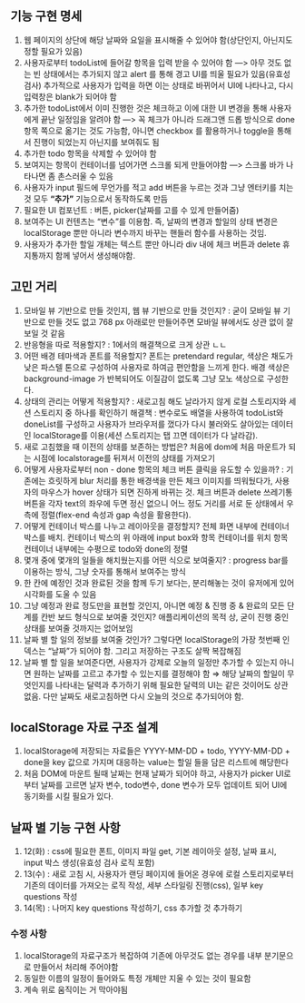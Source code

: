 ## 기능 구현 명세

1. 웹 페이지의 상단에 해당 날짜와 요일을 표시해줄 수 있어야 함(상단인지, 아닌지도 정할 필요가 있음)
2. 사용자로부터 todoList에 들어갈 항목을 입력 받을 수 있어야 함 —> 아무 것도 없는 빈 상태에서는 추가되지 않고 alert 를 통해 경고 UI를 띄울 필요가 있음(유효성 검사)
   추가적으로 사용자가 입력을 하면 이는 상태로 바뀌어서 UI에 나타나고, 다시 입력창은 blank가 되어야 함
3. 추가한 todoList에서 이미 진행한 것은 체크하고 이에 대한 UI 변경을 통해 사용자에게 끝난 일정임을 알려야 함 —> 꼭 체크가 아니라 드래그앤 드롭 방식으로 done 항목 쪽으로 옮기는 것도 가능함, 아니면 checkbox 를 활용하거나 toggle을 통해서 진행이 되었는지 아닌지를 보여줘도 됨
4. 추가한 todo 항목을 삭제할 수 있어야 함
5. 보여지는 항목이 컨테이너를 넘어가면 스크롤 되게 만들어야함 —> 스크롤 바가 나타나면 좀 촌스러울 수 있음
6. 사용자가 input 필드에 무언가를 적고 add 버튼을 누르는 것과 그냥 엔터키를 치는 것 모두
   **“추가”** 기능으로서 동작하도록 만듬
7. 필요한 UI 컴포넌트 : 버튼, picker(날짜를 고를 수 있게 만들어줌)
8. 보여주는 UI 컨텐츠는 “변수”를 이용함. 즉, 날짜의 변경과 할일의 상태 변경은 localStorage 뿐만 아니라 변수까지 바꾸는 핸들러 함수를 사용하는 것임.
9. 사용자가 추가한 할일 개체는 텍스트 뿐만 아니라 div 내에 체크 버튼과 delete 휴지통까지 함께 넣어서 생성해야함.

## 고민 거리

1. 모바일 뷰 기반으로 만들 것인지, 웹 뷰 기반으로 만들 것인지? : 굳이 모바일 뷰 기반으로 만들 것도 없고 768 px 아래로만 만들어주면 모바일 뷰에서도 상관 없이 잘 보일 것 같음
2. 반응형을 따로 적용할지? : 1에서의 해결책으로 크게 상관 ㄴㄴ
3. 어떤 배경 테마색과 폰트를 적용할지? 폰트는 pretendard regular, 색상은 채도가 낮은 파스텔 톤으로 구성하여 사용자로 하여금 편안함을 느끼게 한다. 배경 색상은 background-image 가 반복되어도 이질감이 없도록 그냥 모노 색상으로 구성한다.
4. 상태의 관리는 어떻게 적용할지? : 새로고침 해도 날라가지 않게 로컬 스토리지와 세션 스토리지 중 하나를 확인하기
   해결책 : 변수로도 배열을 사용하여 todoList와 doneList를 구성하고 사용자가 브라우저를 껐다가 다시 불러와도 살아있는 데이터인 localStorage를 이용(세션 스토리지는 탭 끄면 데이터가 다 날라감).
5. 새로 고침했을 때 이전의 상태를 보존하는 방법은? 처음에 dom에 처음 마운트가 되는 시점에 localstorage를 뒤져서 이전의 상태를 가져오기
6. 어떻게 사용자로부터 non - done 항목의 체크 버튼 클릭을 유도할 수 있을까? : 기존에는 흐릿하게 blur 처리를 통한 배경색을 만든 체크 이미지를 띄워뒀다가, 사용자의 마우스가 hover 상태가 되면 진하게 바뀌는 것.
   체크 버튼과 delete 쓰레기통 버튼을 각자 text의 좌우에 두면 정신 없으니 어느 정도 거리를 서로 둔 상태에서 우측에 정렬(flex-end 속성과 gap 속성을 활용한다).
7. 어떻게 컨테이너 박스를 나누고 레이아웃을 결정할지?
   전체 화면 내부에 컨테이너 박스를 배치.
   컨테이너 박스의 위 아래에 input box와 항목 컨테이너를 위치
   항목 컨테이너 내부에는 수평으로 todo와 done의 정렬
8. 몇개 중에 몇개의 일들을 해치웠는지를 어떤 식으로 보여줄지? : progress bar를 이용하는 방식, 그냥 숫자를 통해서 보여주는 방식
9. 한 칸에 예정인 것과 완료된 것을 함께 두기 보다는, 분리해놓는 것이 유저에게 있어 시각화를 도울 수 있음
10. 그냥 예정과 완료 정도만을 표현할 것인지, 아니면 예정 & 진행 중 & 완료의 모든 단계를 칸반 보드 형식으로 보여줄 것인지?
    애플리케이션의 목적 상, 굳이 진행 중인 상태를 보여줄 것까지는 없어보임
11. 날짜 별 할 일의 정보를 보여줄 것인가? 그렇다면 localStorage의 가장 첫번째 인덱스는 “날짜”가 되어야 함. 그리고 저장하는 구조도 살짝 복잡해짐
12. 날짜 별 할 일을 보여준다면, 사용자가 강제로 오늘의 일정만 추가할 수 있는지 아니면 원하는 날짜를 고르고 추가할 수 있는지를 결정해야 함 ⇒ 해당 날짜의 할일이 무엇인지를 나타내는 달력과 추가하기 위해 필요한 달력의 UI는 같은 것이어도 상관 없음. 다만 날짜도 새로고침하면 다시 오늘의 것으로 추가되어야 함.

## localStorage 자료 구조 설계

1. localStorage에 저장되는 자료들은 YYYY-MM-DD + todo, YYYY-MM-DD + done을 key 값으로 가지며 대응하는 value는 할일 들을 담은 리스트에 해당한다
2. 처음 DOM에 마운트 될때 날짜는 현재 날짜가 되어야 하고, 사용자가 picker UI로부터 날짜를 고르면 날자 변수, todo변수, done 변수가 모두 업데이트 되어 UI에 동기화를 시킬 필요가 있다.

## 날짜 별 기능 구현 사항

1. 12(화) : css에 필요한 폰트, 이미지 파일 get, 기본 레이아웃 설정, 날짜 표시, input 박스 생성(유효성 검사 로직 포함)
2. 13(수) : 새로 고침 시, 사용자가 랜딩 페이지에 들어온 경우에 로컬 스토리지로부터 기존의 데이터를 가져오는 로직 작성, 세부 스타일링 진행(css), 일부 key questions 작성
3. 14(목) : 나머지 key questions 작성하기, css 추가할 것 추가하기

### 수정 사항

1. localStorage의 자료구조가 복잡하여 기존에 아무것도 없는 경우를 내부 분기문으로 만들어서 처리해 주어야함
2. 동일한 이름의 일정이 들어와도 특정 개체만 지울 수 있는 것이 필요함
3. 계속 위로 움직이는 거 막아야됨
